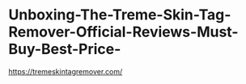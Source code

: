 # Unboxing-The-Treme-Skin-Tag-Remover-Official-Reviews-Must-Buy-Best-Price-
https://tremeskintagremover.com/
